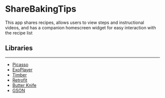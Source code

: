 # ShareBakingTips
This app shares recipes, allows users to view steps and instructional videos, and has a companion
homescreen widget for easy interaction with the recipe list


## Libraries
---------
* [Picasso](http://square.github.io/picasso/)
* [ExoPlayer](https://github.com/google/ExoPlayer)
* [Timber](https://github.com/JakeWharton/timber)
* [Retrofit](https://github.com/square/retrofit)
* [Butter Knife](https://github.com/JakeWharton/butterknife)
* [GSON](https://github.com/google/gson)